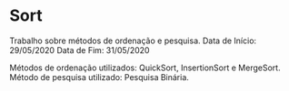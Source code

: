 # Sort

 Trabalho sobre métodos de ordenação e pesquisa.
 Data de Início: 29/05/2020
 Data de Fim: 31/05/2020

Métodos de ordenação utilizados: QuickSort, InsertionSort e MergeSort.
Método de pesquisa utilizado: Pesquisa Binária.
